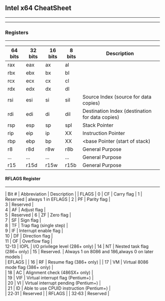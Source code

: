 ## Intel x64 CheatSheet
---
---
### Registers
---

| 64 bits | 32 bits | 16 bits | 8 bits | Description |
|---------|---------|---------|--------|-------------|
| rax | eax | ax | al | |
| rbx | ebx | bx | bl | |
| rcx | ecx | cx | cl | |
| rdx | edx | dx | dl | |
| rsi | esi | si | sil| Source Index (source for data copies) |
| rdi | edi | di | dil | Destination Index (destination for data copies) |
| rsp | esp | sp | spl | Stack Pointer |
| rip | eip | ip | XX | Instruction Pointer |
| rbp | ebp | bp | XX | <base Pointer (start of stack) |
| r8 | r8d | r8w | r8b | General Purpose |
| ... | ... | ... | ... | General Purpose |
| r15 | r15d | r15w | r15b | General Purpose |

#### RFLAGS Register
---
| Bit #	| Abbreviation | Description	| 
| FLAGS |
0	| CF | Carry flag	|
1	| Reserved | always 1 in EFLAGS	| 
2	|	PF | Parity flag |	
3	| Reserved |	 
4	| AF | Adjust flag |	
5	| Reserved | 
6	| ZF | Zero flag |	
7	| SF | Sign flag |	
8	| TF | Trap flag (single step) |	
9	| IF | Interrupt enable flag |	
10 | DF	| Direction flag |	
11 | OF	| Overflow flag |	
12-13 | IOPL | I/O privilege level (286+ only) |
14 | NT	| Nested task flag (286+ only) |
15 | Reserved. | Always 1 on 8086 and 186,always 0 on later models |	 
| EFLAGS |
| 16 | RF	| Resume flag (386+ only) |	
| 17 | VM	| Virtual 8086 mode flag (386+ only) |	
| 18 | AC	| Alignment check (486SX+ only) |	
| 19 | VIF | Virtual interrupt flag (Pentium+) |	
| 20 | VI | 	Virtual interrupt pending (Pentium+) |	
| 21 | ID	| Able to use CPUID instruction (Pentium+) |	
| 22‑31 | Reserved |
| RFLAGS |
| 32‑63	| Reserved | 
